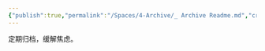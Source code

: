 ```yaml
---
{"publish":true,"permalink":"/Spaces/4-Archive/_ Archive Readme.md","created":"2022-08-05","modified":"2025-07-12","published":"2025-07-12T02:58:29.399+08:00","tags":["workflow"],"cssclasses":""}
---
```



定期归档，缓解焦虑。
